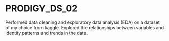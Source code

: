 # PRODIGY_DS_02
Performed data cleaning and exploratory data analysis (EDA) on a dataset of my choice from kaggle. Explored the relationships between variables and identity patterns and trends in the data.

